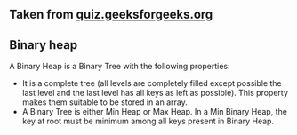 ## Taken from [quiz.geeksforgeeks.org](http://quiz.geeksforgeeks.org/binary-heap/)

## Binary heap
A Binary Heap is a Binary Tree with the following properties:
- It is a complete tree (all levels are completely filled except possible the last level
 and the last level has all keys as left as possible). This property makes them suitable
 to be stored in an array.
- A Binary Tree is either Min Heap or Max Heap. In a Min Binary Heap, 
the key at root must be minimum among all keys present in Binary Heap.
